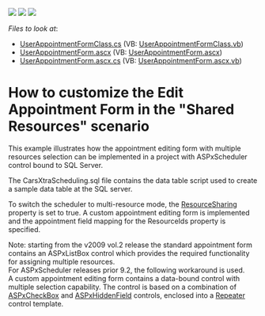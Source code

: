<!-- default badges list -->
![](https://img.shields.io/endpoint?url=https://codecentral.devexpress.com/api/v1/VersionRange/128546325/13.1.4%2B)
[![](https://img.shields.io/badge/Open_in_DevExpress_Support_Center-FF7200?style=flat-square&logo=DevExpress&logoColor=white)](https://supportcenter.devexpress.com/ticket/details/E1450)
[![](https://img.shields.io/badge/📖_How_to_use_DevExpress_Examples-e9f6fc?style=flat-square)](https://docs.devexpress.com/GeneralInformation/403183)
<!-- default badges end -->
<!-- default file list -->
*Files to look at*:

* [UserAppointmentFormClass.cs](./CS/WebSite/App_Code/UserAppointmentFormClass.cs) (VB: [UserAppointmentFormClass.vb](./VB/WebSite/App_Code/UserAppointmentFormClass.vb))
* [UserAppointmentForm.ascx](./CS/WebSite/MyForms/UserAppointmentForm.ascx) (VB: [UserAppointmentForm.ascx](./VB/WebSite/MyForms/UserAppointmentForm.ascx))
* [UserAppointmentForm.ascx.cs](./CS/WebSite/MyForms/UserAppointmentForm.ascx.cs) (VB: [UserAppointmentForm.ascx.vb](./VB/WebSite/MyForms/UserAppointmentForm.ascx.vb))
<!-- default file list end -->
# How to customize the Edit Appointment Form in the "Shared Resources" scenario


<p>This example illustrates how the appointment editing form with multiple resources selection can be implemented in a project with ASPxScheduler control bound to SQL Server.</p><p>The CarsXtraScheduling.sql file contains the data table script used to create a sample data table at the SQL server.</p><p>To switch the scheduler to multi-resource mode, the <a href="https://documentation.devexpress.com/AspNet/3813/ASP-NET-WebForms-Controls/Scheduler/Concepts/Resources/Assigning-Appointments-to-Resources">ResourceSharing</a> property is set to true. A custom appointment editing form is implemented and the appointment field mapping for the ResourceIds property is specified.</p><p>Note: starting from the v2009 vol.2 release the standard appointment form contains an ASPxListBox control which provides the required functionality for assigning multiple resources. <br />
For ASPxScheduler releases prior 9.2, the following workaround is used.<br />
A custom appointment editing form contains a data-bound control with multiple selection capability. The control is based on a combination of <a href="http://documentation.devexpress.com/#AspNet/clsDevExpressWebASPxEditorsASPxCheckBoxtopic">ASPxCheckBox</a> and <a href="http://documentation.devexpress.com/#AspNet/clsDevExpressWebASPxHiddenFieldASPxHiddenFieldtopic">ASPxHiddenField</a> controls, enclosed into a <a href="http://msdn.microsoft.com/en-us/library/system.web.ui.webcontrols.repeater.aspx">Repeater</a> control template.</p>

<br/>


